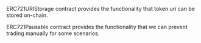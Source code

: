 ERC721URIStorage contract provides the functionality that token uri can be stored on-chain.

ERC721Pausable contract provides the functionality that we can prevent trading manually for some scenarios.